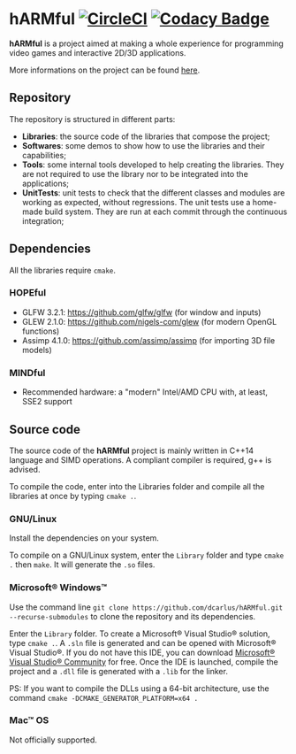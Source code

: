 # hARMful [![CircleCI](https://circleci.com/gh/dcarlus/hARMful.svg?style=svg)](https://circleci.com/gh/dcarlus/hARMful) [![Codacy Badge](https://api.codacy.com/project/badge/Grade/5690dc89003b44f6b12456ca512a793d)](https://www.codacy.com/app/dcarlus/hARMful?utm_source=github.com&amp;utm_medium=referral&amp;utm_content=dcarlus/hARMful&amp;utm_campaign=Badge_Grade)
**hARMful** is a project aimed at making a whole experience for programming video games and interactive 2D/3D applications.

More informations on the project can be found [here](https://dcarlus.github.io/hARMful/).

## Repository
The repository is structured in different parts:
* **Libraries**: the source code of the libraries that compose the project;
* **Softwares**: some demos to show how to use the libraries and their capabilities;
* **Tools**: some internal tools developed to help creating the libraries. They are not required to use the library nor to be integrated into the applications;
* **UnitTests**: unit tests to check that the different classes and modules are working as expected, without regressions. The unit tests use a home-made build system. They are run at each commit through the continuous integration;

## Dependencies
All the libraries require `cmake`.

### HOPEful
* GLFW 3.2.1: https://github.com/glfw/glfw (for window and inputs)
* GLEW 2.1.0: https://github.com/nigels-com/glew (for modern OpenGL functions)
* Assimp 4.1.0: https://github.com/assimp/assimp (for importing 3D file models)

### MINDful
* Recommended hardware: a "modern" Intel/AMD CPU with, at least, SSE2 support

## Source code
The source code of the **hARMful** project is mainly written in C++14 language and SIMD operations. A compliant compiler is required, g++ is advised.

To compile the code, enter into the Libraries folder and compile all the libraries at once by typing `cmake .`.

### GNU/Linux
Install the dependencies on your system.

To compile on a GNU/Linux system, enter the `Library` folder and type `cmake .` then `make`. It will generate the `.so` files.

### Microsoft® Windows™
Use the command line `git clone https://github.com/dcarlus/hARMful.git --recurse-submodules` to clone the repository and its dependencies.

Enter the `Library` folder. To create a Microsoft® Visual Studio® solution, type `cmake .`. A `.sln` file is generated and can be opened with Microsoft® Visual Studio®. If you do not have this IDE, you can download [Microsoft® Visual Studio® Community](https://www.visualstudio.com/vs/visual-studio-express/) for free.
Once the IDE is launched, compile the project and a `.dll` file is generated with a `.lib` for the linker.

PS: If you want to compile the DLLs using a 64-bit architecture, use the command `cmake -DCMAKE_GENERATOR_PLATFORM=x64 .`

### Mac™ OS
Not officially supported.
